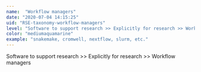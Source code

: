 ```yaml
---
name:  "Workflow managers"
date: "2020-07-04 14:15:25"
uid: "RSE-taxonomy-workflow-managers"
level: "Software to support research >> Explicitly for research >> Workflow managers"
color: "mediumaquamarine"
example: "snakemake, cromwell, nextflow, slurm, etc." 
---
```


Software to support research >> Explicitly for research >> Workflow managers